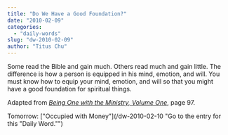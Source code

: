 ```yaml
---
title: "Do We Have a Good Foundation?"
date: "2010-02-09"
categories: 
  - "daily-words"
slug: "dw-2010-02-09"
author: "Titus Chu"
---
```


Some read the Bible and gain much. Others read much and gain little. The difference is how a person is equipped in his mind, emotion, and will. You must know how to equip your mind, emotion, and will so that you might have a good foundation for spiritual things.

Adapted from _[Being One with the Ministry, Volume One](/book-one-with-the-ministry-vol-1 "Go to the listing for this book.")_, page 97.

Tomorrow: ["Occupied with Money"](/dw-2010-02-10 "Go to the entry for this "Daily Word."")
